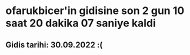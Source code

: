 # ofarukbicer'in gidisine son 2 gun 10 saat 20 dakika 07 saniye kaldi

## Gidis tarihi: 30.09.2022 :(